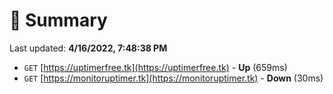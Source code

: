 # 📖 Summary
Last updated: **4/16/2022, 7:48:38 PM**

- `GET` [https://uptimerfree.tk](https://uptimerfree.tk) - **Up** (659ms)
- `GET` [https://monitoruptimer.tk](https://monitoruptimer.tk) - **Down** (30ms)
